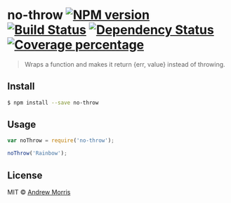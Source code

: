 # no-throw [![NPM version][npm-image]][npm-url] [![Build Status][travis-image]][travis-url] [![Dependency Status][daviddm-image]][daviddm-url] [![Coverage percentage][coveralls-image]][coveralls-url]
> Wraps a function and makes it return {err, value} instead of throwing.


## Install

```sh
$ npm install --save no-throw
```


## Usage

```js
var noThrow = require('no-throw');

noThrow('Rainbow');
```

## License

MIT © [Andrew Morris](http://andrewmorris.io/)


[npm-image]: https://badge.fury.io/js/no-throw.svg
[npm-url]: https://npmjs.org/package/no-throw
[travis-image]: https://travis-ci.org/voltrevo/no-throw.svg?branch=master
[travis-url]: https://travis-ci.org/voltrevo/no-throw
[daviddm-image]: https://david-dm.org/voltrevo/no-throw.svg?theme=shields.io
[daviddm-url]: https://david-dm.org/voltrevo/no-throw
[coveralls-image]: https://coveralls.io/repos/voltrevo/no-throw/badge.svg
[coveralls-url]: https://coveralls.io/r/voltrevo/no-throw
